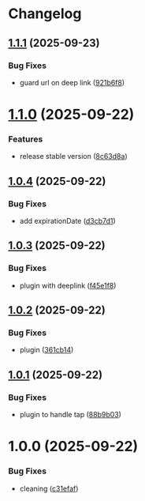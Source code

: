 # Changelog

## [1.1.1](https://github.com/huextrat/expo-core-spotlight/compare/v1.1.0...v1.1.1) (2025-09-23)


### Bug Fixes

* guard url on deep link ([921b6f8](https://github.com/huextrat/expo-core-spotlight/commit/921b6f89beaf6f75a28e5bf51531fc3a1a931634))

# [1.1.0](https://github.com/huextrat/expo-core-spotlight/compare/v1.0.4...v1.1.0) (2025-09-22)


### Features

* release stable version ([8c63d8a](https://github.com/huextrat/expo-core-spotlight/commit/8c63d8a5448edf4580e4523c6ffd0f04fb40b4eb))

## [1.0.4](https://github.com/huextrat/expo-core-spotlight/compare/v1.0.3...v1.0.4) (2025-09-22)


### Bug Fixes

* add expirationDate ([d3cb7d1](https://github.com/huextrat/expo-core-spotlight/commit/d3cb7d1ddab925c2ce187a711e905466fe20226f))

## [1.0.3](https://github.com/huextrat/expo-core-spotlight/compare/v1.0.2...v1.0.3) (2025-09-22)


### Bug Fixes

* plugin with deeplink ([f45e1f8](https://github.com/huextrat/expo-core-spotlight/commit/f45e1f882cdef7cfd401040e35919deb4598fc5d))

## [1.0.2](https://github.com/huextrat/expo-core-spotlight/compare/v1.0.1...v1.0.2) (2025-09-22)


### Bug Fixes

* plugin ([361cb14](https://github.com/huextrat/expo-core-spotlight/commit/361cb14531e0db027ab65821787756c18c2a80fe))

## [1.0.1](https://github.com/huextrat/expo-core-spotlight/compare/v1.0.0...v1.0.1) (2025-09-22)


### Bug Fixes

* plugin to handle tap ([88b9b03](https://github.com/huextrat/expo-core-spotlight/commit/88b9b03c6205ed90936c283c1e6978efb1d6d6e9))

# 1.0.0 (2025-09-22)


### Bug Fixes

* cleaning ([c31efaf](https://github.com/huextrat/expo-core-spotlight/commit/c31efaf59667dc0981894ad68f4a29aab966f37e))
